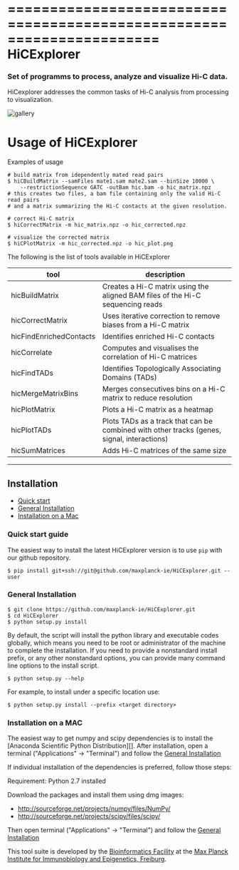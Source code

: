 ======================================================================
HiCExplorer
======================================================================
### Set of programms to process, analyze and visualize Hi-C data.

HiCexplorer addresses the common tasks of Hi-C analysis from processing to visualization.

![gallery](https://raw.githubusercontent.com/maxplanck-ie/HiCExplorer/master/examples/images/hicexplorer.png?token=AEu_1VmdSzz0lipVV1DMKuYgYcIjUb4qks5U6zbwwA%3D%3D)

Usage of HiCExplorer
==============

Examples of usage

```shell
# build matrix from idependently mated read pairs
$ hiCBuildMatrix --samFiles mate1.sam mate2.sam --binSize 10000 \
	--restrictionSequence GATC -outBam hic.bam -o hic_matrix.npz
# this creates two files, a bam file containing only the valid Hi-C read pairs
# and a matrix summarizing the Hi-C contacts at the given resolution.

# correct Hi-C matrix
$ hiCorrectMatrix -m hic_matrix.npz -o hic_corrected.npz

# visualize the corrected matrix
$ hiCPlotMatrix -m hic_corrected.npz -o hic_plot.png
```



The following is the list of tools available in HiCExplorer

| tool 			          | description	                       |
| ----------------------- | ---------------------------------- |
| hicBuildMatrix 		  | Creates a Hi-C matrix using the aligned BAM files of the Hi-C sequencing reads |
| hicCorrectMatrix 		  | Uses iterative correction to remove biases from a Hi-C matrix |
| hicFindEnrichedContacts | Identifies enriched Hi-C contacts |
| hicCorrelate 			  | Computes and visualises the correlation of Hi-C matrices |
| hicFindTADs 			  | Identifies Topologically Associating Domains (TADs) |
| hicMergeMatrixBins	  | Merges consecutives bins on a Hi-C matrix to reduce resolution |
| hicPlotMatrix			  | Plots a Hi-C matrix as a heatmap |
| hicPlotTADs			  | Plots TADs as a track that can be combined with other tracks (genes, signal, interactions) |
| hicSumMatrices		  | Adds Hi-C matrices of the same size |


-------------------------------------------------------------------------------------------------------------------

<a name="installation"/></a>
Installation
------------

 * [Quick start](#quick)
 * [General Installation](#general)
 * [Installation on a Mac](#mac)

<a name="quick"/></a>
### Quick start guide ###

The easiest way to install the latest HiCExplorer version is to use `pip` with our github repository.

	$ pip install git+ssh://git@github.com/maxplanck-ie/HiCExplorer.git --user

<a name="general"/></a>
### General Installation
	
	$ git clone https://github.com/maxplanck-ie/HiCExplorer.git
	$ cd HiCExplorer
	$ python setup.py install
	
By default, the script will install the python library and executable
codes globally, which means you need to be root or administrator of
the machine to complete the installation. If you need to
provide a nonstandard install prefix, or any other nonstandard
options, you can provide many command line options to the install
script.

	$ python setup.py --help

For example, to install under a specific location use:

	$ python setup.py install --prefix <target directory>

<a name="mac"></a>
### Installation on a MAC

The easiest way to get numpy and scipy dependencies is to install the
[Anaconda Scientific Python Distribution][]. After installation, open
a terminal ("Applications" → "Terminal") and follow the [General Installation](#general)
  	   
If individual installation of the dependencies is preferred, follow 
those steps:

Requirement: Python 2.7 installed

Download the packages and install them using dmg images:
- http://sourceforge.net/projects/numpy/files/NumPy/
- http://sourceforge.net/projects/scipy/files/scipy/

Then open terminal ("Applications" → "Terminal")
and follow the [General Installation](#general)


This tool suite is developed by the [Bioinformatics Facility](http://www1.ie-freiburg.mpg.de/bioinformaticsfac) at the [Max Planck Institute for Immunobiology and Epigenetics, Freiburg](http://www1.ie-freiburg.mpg.de/).

